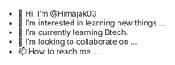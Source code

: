 - 👋 Hi, I’m @Himajak03
- 👀 I’m interested in learning new things ...
- 🌱 I’m currently learning Btech.
- 💞️ I’m looking to collaborate on ...
- 📫 How to reach me ...

<!---
Himajak03/Himajak03 is a ✨ special ✨ repository because its `README.md` (this file) appears on your GitHub profile.
You can click the Preview link to take a look at your changes.
--->
